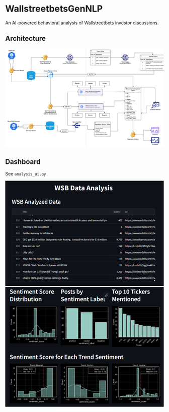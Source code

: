 # WallstreetbetsGenNLP

An AI-powered behavioral analysis of Wallstreetbets investor discussions.

## Architecture

![](img/architecture.png)

## Dashboard 

See `analysis_ui.py`

![](img/dashboard1.png)
![](img/dashboard2.png)